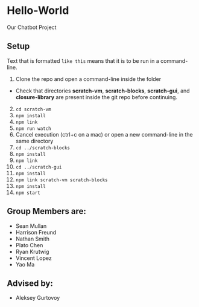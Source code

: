 # Hello-World
Our Chatbot Project

## Setup
Text that is formatted ```like this``` means that it is to be run in a command-line.
1. Clone the repo and open a command-line inside the folder
  * Check that directories __scratch-vm__, __scratch-blocks__, __scratch-gui__, and __closure-library__ are present inside the git repo before continuing.
2. ```cd scratch-vm```
3. ```npm install```
4. ```npm link```
5. ```npm run watch```
6. Cancel execution (ctrl+c on a mac) or open a new command-line in the same directory
7. ```cd ../scratch-blocks```
8. ```npm install```
9. ```npm link```
10. ```cd ../scratch-gui```
11. ```npm install```
12. ```npm link scratch-vm scratch-blocks```
13. ```npm install```
14. ```npm start```

## Group Members are:
* Sean Mullan
* Harrison Freund
* Nathan Smith
* Plato Chen
* Ryan Krutwig
* Vincent Lopez
* Yao Ma

## Advised by:
* Aleksey Gurtovoy
